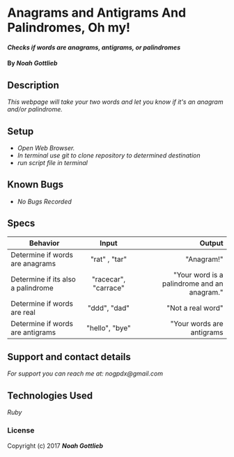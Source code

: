 # Anagrams and Antigrams And Palindromes, Oh my!

#### _Checks if words are anagrams, antigrams, or palindromes_

#### By _**Noah Gottlieb**_

## Description

_This webpage will take your two words and let you know if it's an anagram and/or palindrome._

## Setup

* _Open Web Browser._
* _In terminal use git to clone repository to determined destination_
* _run script file in terminal_

## Known Bugs

* _No Bugs Recorded_

## Specs

| Behavior    |  Input        | Output |
| ------------- |:-------------:| -----:|
| Determine if words are anagrams | "rat" , "tar" | "Anagram!"|
| Determine if its also a palindrome |  "racecar", "carrace"| "Your word is a palindrome and an anagram." |
| Determine if words are real|  "ddd", "dad" | "Not a real word" |
| Determine if words are antigrams|  "hello", "bye" | "Your words are antigrams |

## Support and contact details

_For support you can reach me at:_
_nogpdx@gmail.com_

## Technologies Used

_Ruby_

### License

Copyright (c) 2017 **_Noah Gottlieb_**
